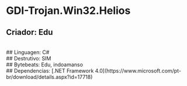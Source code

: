 # GDI-Trojan.Win32.Helios
## Criador: Edu
<br>
## Linguagen: C#
<br>
## Destrutivo: SIM
<br>
## Bytebeats: Edu, indoamanso
<br>
## Dependencias: [.NET Framework 4.0](https://www.microsoft.com/pt-br/download/details.aspx?id=17718) 
